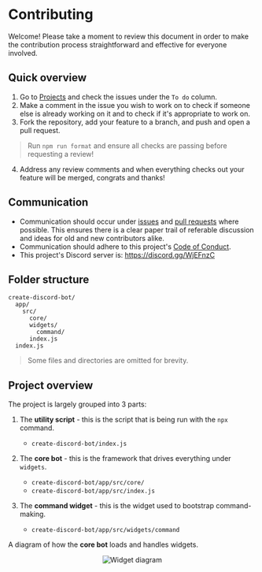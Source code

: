 # Contributing

Welcome! Please take a moment to review this document in order to make the contribution process straightforward and effective for everyone involved.

## Quick overview

1. Go to [Projects](https://github.com/peterthehan/create-discord-bot/projects/1) and check the issues under the `To do` column.
2. Make a comment in the issue you wish to work on to check if someone else is already working on it and to check if it's appropriate to work on.
3. Fork the repository, add your feature to a branch, and push and open a pull request.

> Run `npm run format` and ensure all checks are passing before requesting a review!

4. Address any review comments and when everything checks out your feature will be merged, congrats and thanks!

## Communication

- Communication should occur under [issues](https://github.com/peterthehan/create-discord-bot/issues) and [pull requests](https://github.com/peterthehan/create-discord-bot/pulls) where possible. This ensures there is a clear paper trail of referable discussion and ideas for old and new contributors alike.
- Communication should adhere to this project's [Code of Conduct](./CODE_OF_CONDUCT.md).
- This project's Discord server is: https://discord.gg/WjEFnzC

## Folder structure

```
create-discord-bot/
  app/
    src/
      core/
      widgets/
        command/
      index.js
  index.js
```

> Some files and directories are omitted for brevity.

## Project overview

The project is largely grouped into 3 parts:

1. The **utility script** - this is the script that is being run with the `npx` command.

   - `create-discord-bot/index.js`

2. The **core bot** - this is the framework that drives everything under `widgets`.

   - `create-discord-bot/app/src/core/`
   - `create-discord-bot/app/src/index.js`

3. The **command widget** - this is the widget used to bootstrap command-making.

   - `create-discord-bot/app/src/widgets/command`

A diagram of how the **core bot** loads and handles widgets.

<div align="center">
  <img src="https://raw.githubusercontent.com/peterthehan/assets/master/repositories/create-discord-bot/widget-diagram.png" title="Widget diagram" alt="Widget diagram" />
</div>
